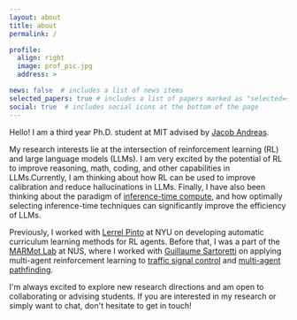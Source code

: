 ```yaml
---
layout: about
title: about
permalink: /

profile:
  align: right
  image: prof_pic.jpg
  address: >

news: false  # includes a list of news items
selected_papers: true # includes a list of papers marked as "selected={true}"
social: true  # includes social icons at the bottom of the page
---
```



Hello! I am a third year Ph.D. student at MIT advised by [Jacob Andreas][jacob]. 

My research interests lie at the intersection of reinforcement learning (RL) and large language models (LLMs).
I am very excited by the potential of RL to improve reasoning, math, coding, and other capabilities in LLMs.Currently, I am thinking about how RL can be used to improve calibration and reduce hallucinations in LLMs. Finally, I have also been thinking about the paradigm of [inference-time compute][compute], and how optimally selecting inference-time techniques can significantly improve the efficiency of LLMs.   
<!-- I believe that RL and LLMs can synergistically improve each other.  -->
<!-- Similarly, I am also interested in harnessing the common-sense knowledge of LLM’s to bootstrap RL. -->
<!-- Finally, having worked on multi-agent RL in the past, I am also interested in studying cooperation in multi-agent settings, with a particular focus on understanding how LLM agents can be integrated into and benefit from multi-agent frameworks.  -->

Previously, I worked with [Lerrel Pinto][lerrel] at NYU on developing automatic curriculum learning methods for RL agents. Before that, I was a part of the [MARMot Lab][marmot] at NUS, where I worked with [Guillaume Sartoretti][guillaume] on applying multi-agent reinforcement learning to [traffic signal control][traffic] and [multi-agent pathfinding][mapf]. 

I'm always excited to explore new research directions and am open to collaborating or advising students. If you are interested in my research or simply want to chat, don't hesitate to get in touch!

[compute]: https://arxiv.org/abs/2410.04707
[marmot]: https://marmotlab.org
[guillaume]: https://marmotlab.org/bio.html
[cilvr]: https://wp.nyu.edu/cilvr/ 
[lerrel]: https://www.lerrelpinto.com 
[ntu]: https://www.ntu.edu.sg/
[curriculum]: https://lilianweng.github.io/lil-log/2020/01/29/curriculum-for-reinforcement-learning.html
[traffic]: https://marmotlab.org/projects/urban_traffic.html
[mapf]: https://ieeexplore.ieee.org/abstract/document/9366340
[cathy]: http://www.wucathy.com/blog/ 
[dylan]: https://algorithmicalignment.csail.mit.edu  
[jacob]: https://www.mit.edu/~jda/

